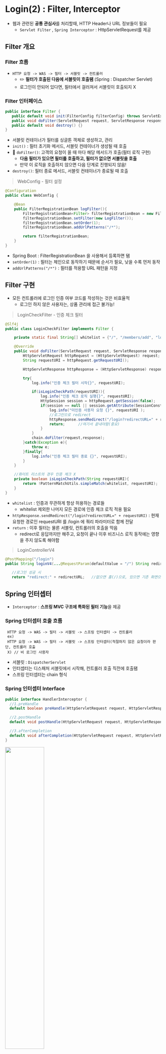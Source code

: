 # Login(2) : Filter, Interceptor
 + 웹과 관련된 **공통 관심사**를 처리할때, HTTP Header나 URL 정보들이 필요
   + `Servlet Filter` , `Spring Interceptor` :  HttpServletRequest를 제공
## Filter 개요

### Filter 흐름
 + `HTTP 요청 -> WAS -> 필터 -> 서블릿 -> 컨트롤러`
   + :pencil2: **필터가 호출된 다음에 서블릿이 호출됌** (Spring : Dispatcher Servlet)
   + 로그인이 안되어 있다면, 필터에서 걸러져서 서블릿이 호출되지 X
   
### Filter 인터페이스
```java
public interface Filter {
   public default void init(FilterConfig filterConfig) throws ServletException {}
   public void doFilter(ServletRequest request, ServletResponse response, FilterChain chain) throws IOException, ServletException;
   public default void destroy() {}
}
```
 + 서블릿 컨테이너가 필터를 싱글톤 객체로 생성하고, 관리
 + `init()` : 필터 초기화 메서드, 서블릿 컨테이너가 생성될 때 호출
 + :star2: `doFilter()`: 고객의 요청이 올 때 마다 해당 메서드가 호출(필터 로직 구현)
   + **다음 필터가 있으면 필터를 호출하고, 필터가 없으면 서블릿을 호출**
   + 만약 이 로직을 호출하지 않으면 다음 단계로 진행되지 않음!
 + `destroy()`: 필터 종료 메서드, 서블릿 컨테이너가 종료될 때 호출

> WebConfig - 필터 설정
```java
@Configuration
public class WebConfig {

    @Bean
    public FilterRegistrationBean logFilter(){
        FilterRegistrationBean<Filter> filterRegistrationBean = new FilterRegistrationBean<>();
        filterRegistrationBean.setFilter(new LogFilter());
        filterRegistrationBean.setOrder(1);  
        filterRegistrationBean.addUrlPatterns("/*");

        return filterRegistrationBean;
    }
}
```
 + Spring Boot :  FilterRegistrationBean 을 사용해서 등록하면 됌
 + `setOrder(1)` : 필터는 체인으로 동작하기 때문에 순서가 필요, 낮을 수록 먼저 동작
 + `addUrlPatterns("/*")` : 필터를 적용할 URL 패턴을 지정
 
## Filter 구현
 + 모든 컨트롤러에 로그인 인증 여부 코드를 작성하는 것은 비효율적
   + 로그인 하지 않은 사용자는, 상품 관리에 접근 불가능! 
   
> LoginCheckFilter - 인증 체크 필터
```java
@Slf4j
public class LoginCheckFilter implements Filter {

    private static final String[] whitelist = {"/", "/members/add", "login", "/logout", "/css/*"};

    @Override
    public void doFilter(ServletRequest request, ServletResponse response, FilterChain chain) throws IOException, ServletException {
        HttpServletRequest httpRequest = (HttpServletRequest) request;
        String requestURI = httpRequest.getRequestURI();

        HttpServletResponse httpResponse = (HttpServletResponse) response;

        try{
            log.info("인증 체크 필터 시작{}", requestURI);

            if(isLoginCheckPath(requestURI)){
                log.info("인증 체크 로직 실행{}", requestURI);
                HttpSession session = httpRequest.getSession(false);
                if(session == null || session.getAttribute(SessionConst.LOGIN_MEMBER) == null{
                    log.info("미인증 사용자 요청 {}", requestURI );
                    //로그인으로 redirect
                    httpResponse.sendRedirect("/login?redirectURL=" + requestURI);
                    return;      //여기서 끝내야함(중요)
                }
            }
            chain.doFilter(request,response);
        }catch(Exception e){
            throw e;  
        }finally{
            log.info("인증 체크 필터 종료 {}", requestURI);
        }
    }

    //화이트 리스트의 경우 인증 체크 X
    private boolean isLoginCheckPath(String requestURI){
        return !PatternMatchUtils.simpleMatch(whitelist, requestURI);
    }
}
```
 + `whitelist` : 인증과 무관하게 항상 허용하는 경로들
   + whitelist 제외한 나머지 모든 경로에 인증 체크 로직 적용 필요
 + `httpResponse.sendRedirect("/login?redirectURL=" + requestURI)` : 현재 요청한 경로인 requestURI 를 /login 에 쿼리 파라미터로 함께 전달
 + `return` : 이후 필터는 물론 서블릿, 컨트롤러의 호출을 막음
   + redirect로 응답까지만 해주고, 요청이 끝나 이후 비즈니스 로직 동작에는 영향을 주지 않도록 해야함

> LoginControllerV4
```java
@PostMapping("/login")
public String loginV4(...@RequestParam(defaultValue = "/") String redirectURL..){

   //로그인 성공 시
   return "redirect:" + redirectURL;   //없으면 홈(/)으로, 있으면 기존 화면으로
```

## Spring 인터셉터
 + `Interceptor` : **스프링 MVC 구조에 특화된 필터 기능**을 제공

### Spring 인터셉터 호출 흐름
```
 HTTP 요청 -> WAS -> 필터 -> 서블릿 -> 스프링 인터셉터 -> 컨트롤러
 ex)
 HTTP 요청 -> WAS -> 필터 -> 서블릿 -> 스프링 인터셉터(적절하지 않은 요청이라 판단, 컨트롤러 호출
 X) // 비 로그인 사용자
```
 + 서블릿 :  `DispatcherServlet`
 + 인터셉터는 디스패처 서블릿에서 시작해, 컨트롤러 호출 직전에 호출됌
 + 스프링 인터셉터는 chain 형식

### Spring 인터셉터 Interface
```java
public interface HandlerInterceptor {
  //1.preHandle
  default boolean preHandle(HttpServletRequest request, HttpServletResponse response, Object handler) throws Exception {}

  //2.postHandle
  default void postHandle(HttpServletRequest request, HttpServletResponse response, Object handler, @Nullable ModelAndView modelAndView) throws Exception {}

  //3.afterCompletion
  default void afterCompletion(HttpServletRequest request, HttpServletResponse response, Object handler, @Nullable Exception ex) t  hrowsException {}
}

```
<img src="https://user-images.githubusercontent.com/71436576/129467415-7ac52d92-c2f1-42fe-9f02-a8e29a7cce2f.png" width=50% height=50%>

#### ✔️ 정상 흐름
 + `preHandle` : **컨트롤러 호출 전**에 호출됌 (핸들러 어댑터 호출 전)
   +  응답값이 `true` 이면 다음으로 진행하고, `false` 이면 더이상 진행하지 않아 나머지 인터셉터나 핸들러 어댑터도 호출 X 
 + `postHandle` : **컨트롤러 호출 후**에 호출됌(핸들러 어댑터 호출 후)
 + `afterCompletion` : **뷰가 렌더링 된 이후**에 호출됌

#### ✔️ 예외 흐름
 + `preHandle` : 컨트롤러 호출 전에 호출
 + `postHandle` : 컨트롤러에서 예외가 발생하면,  postHandle 은 호출되지 X
 + `afterCompletion` : :star2: afterCompletion 은 예외와 무관하게 항상 호출됌 => 포함된 예외 정보를 로그로 출력 가능
   + 예외와 무관하게 공통 처리를 해야할시, `afterCompletion` 사용
   
## 인터셉터 구현

> LogInterceptor.java
```java
@Slf4j
public class LogInterceptor implements HandlerInterceptor {
    public static final String LOG_ID = "logId";
    
    @Override
    public boolean preHandle(HttpServletRequest request, HttpServletResponse response, Object handler) throws Exception {

        String requestURI = request.getRequestURI();
        String uuid = UUID.randomUUID().toString();   //요청 로그 구분

        request.setAttribute(LOG_ID, uuid);  

        if(handler instanceof HandlerMethod){
            HandlerMethod hm = (HandlerMethod) handler;  //호출할 컨트롤러의 모든 정보
        }
        log.info("REQUEST [{}][{}][{}]", uuid, requestURI, handler); 
        return true;  //다음 인터셉터, 컨트롤러 호출됌
    }

    @Override
    public void postHandle(HttpServletRequest request, HttpServletResponse response, Object handler, ModelAndView modelAndView) throws Exception {
        log.info("postHandle [{}]", modelAndView);
    }

    @Override
    public void afterCompletion(HttpServletRequest request, HttpServletResponse response, Object handler, Exception ex) throws Exception {
        String requestURI = request.getRequestURI();
        Object logId = request.getAttribute(LOG_ID);
        log.info("RESPONSE [{}][{}][{}]", logId, requestURI, handler);
        if (ex != null) {
            log.error("afterCompletion error", ex);
        }
    }
}
```
 + ` request.setAttribute(LOG_ID, uuid)` : 인터셉터는 호출 시점이 완전히 분리되기 때문에, request에 담아두고 사용
   + `서블릿 필터`: 지역변수로 해결이 가능
 + `HandlerMethod`: `@Controller` `@RequestMapping` 을 활용한 핸들러 매핑의 경우 넘어오는 핸들러 정보(컨트롤러)
 + `ResourceHttpRequestHandler` : /resources/static 와 같은 정적 리소스가 호출 되는 경우 넘어오는 정보
 
 > WEBCONFIG - 인터셉터 등록
 ```java
 @Configuration
public class WebConfig implements WebMvcConfigurer {

    @Override
    public void addInterceptors(InterceptorRegistry registry) {
        registry.addInterceptor(new LogInterceptor())
                .order(1)
                .addPathPatterns("/**")  //하위 전부 다
                .excludePathPatterns("/css/**", "/*.ico", "/error");
    }
 }
 ```
  + `addPathPatterns("/**")` : 인터셉터를 적용할 URL 패턴을 지정

> LoginCheckInterceptor.java
```java
@Slf4j
public class LoginCheckInterceptor implements HandlerInterceptor {

    @Override
    public boolean preHandle(HttpServletRequest request, HttpServletResponse response, Object handler) throws Exception {

        String requestURI = request.getRequestURI();
        log.info("인증 체크 인터셉터 실행 {}", requestURI);

        HttpSession session = request.getSession();

        if(session == null || session.getAttribute(SessionConst.LOGIN_MEMBER) == null){
            log.info("미인 증 사용자 요청");
            //로그인으로 redirect
            response.sendRedirect("/login?redirectURL=" + requestURI);
        }
        return true;
    }
}
```
 + 인증은, 컨트롤러 호출 전에만 필요하므로 `preHandle`만 구현하면 됌
 
> WebConfig.java - 로그인 인증 인터셉터 추가
```java
@Configuration
public class WebConfig implements WebMvcConfigurer {

        registry.addInterceptor(new LoginCheckInterceptor())
                .order(2)
                .addPathPatterns("/**")   //세밀하게 적용 가능
                .excludePathPatterns("/", "/members/add", "/login", "/logout",
                        "/css/**", "/*.ico", "/error");
}
```
 + interceptor에서 직접 제외할 경로를 정하는 것이 아닌, Interceptor를 '설정'할때 설정 정보로 넘겨주어 편리
   + `excludePathPatterns` : 인터셉터를 사용 하지 않을 부분
  
## ArgumentResolver 활용
 + 로그인 회원을 더 간편하게 찾을 수 있게 도와주는 기능
 
> Annotation 등록
```java
  @Target(ElementType.PARAMETER)
  @Retention(RetentionPolicy.RUNTIME)
  public @interface Login {

  }
```
 + `@Login` : 직접 만든 ArgumentResolver가 동작하여, 자동으로 세션에 있는 로그인 회원을 찾아줌
   + 없다면, null을 반환
   
> LoginMemberArgumentResolver.java
```java
 @Slf4j
 public class LoginMemberArgumentResolver implements HandlerMethodArgumentResolver {
     @Override
     public boolean supportsParameter(MethodParameter parameter) {

         boolean hasLoginAnnotation = parameter.hasParameterAnnotation(Login.class);
         boolean hasMemberType = Member.class.isAssignableFrom(parameter.getParameterType());

         return hasLoginAnnotation && hasMemberType;  //true면 아래 메소드 실행
     }
     
     @Override
     public Object resolveArgument(MethodParameter parameter, ModelAndViewContainer mavContainer, NativeWebRequest webRequest, WebDataBinderFactory binderFactory) throws Exception {

         HttpServletRequest request = (HttpServletRequest) webRequest.getNativeRequest();
         HttpSession session = request.getSession(false);
         if(session == null){
             return null;
         }
         return session.getAttribute(SessionConst.LOGIN_MEMBER); //세션 존재 시 멤버 반환

     }
 }
```
 + `supportsParameter()` : `@Login` 애노테이션이 있으면서 Member 타입이면 해당 ArgumentResolver가 사용됌
 + `resolveArgument()` : 컨트롤러 호출 직전에 호출 되어, 필요한 파라미터 정보를 생성
   + 세션에 있는 로그인 회원 정보인 member 객체를 찾아서 반환
   + 스프링MVC는 컨트롤러의 메서드를 호출하면서 반환된 Member 객체 파라미터로 전달

